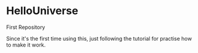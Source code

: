 # HelloUniverse
First Repository

Since it's the first time using this, just following the tutorial for practise how to make it work.
